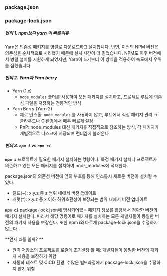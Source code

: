### package.json
### package-lock.json



##### 번외 1. npm보다 yarn 이 빠른이유
Yarn은 의존성 패키지를 병렬로 다운로드하고 설치합니다. 반면, 이전의 NPM 버전은 의존성을 순차적으로 처리했기 때문에 설치 시간이 더 길었습니다. NPM도 이후 버전에서 병렬 설치를 지원하게 되었지만, Yarn이 초기부터 이 방식을 적용하여 속도에서 우위를 점했습니다.

##### 번외 2. Yarn과 Yarn berry
- Yarn (1.x)
    - `node_modules` 폴더를 사용하여 모든 패키지를 설치하고, 프로젝트 루트에 의존성 파일을 저장하는 전통적인 방식
- Yarn Berry (Yarn 2)
    - 제로 인스톨: `node_modules` 를 사용하지 않고, 루트에서 직접 패키지 관리 → 클라우드나 CI환경에서 매우 빠르게 설정
    - PnP: node_modules 대신 패키지를 직접적으로 참조하는 방식, 각 패키지가 개별적으로 디스크에 저장되며 런터임에 불러온다

##### 번외 3. `npm i` vs `npm ci`
**`npm i`**
프로젝트에 필요한 패키지 설치하는 명령어다. 특정 패키지 설치나 프로젝트가 의존하고 있는 모든 패키지를 설치하여 node_modules에 적재한다.

package.json의 의존성 버전에 앞의 부호를 통해 인스톨시 새로운 버전이 설치될 수 있다.
- 틸드(~): x.y.z 중 z 범위 내에서 버전 업데이트
- 캐럿(^): x.y.z 중 x 이하 하위호환성이 보장되는 범위 내에서 버전 업데이트

**`npm ci`**
package-lock.json에 명시되어있는 패키지 정보를 활용해서 정확한 버전의 패키지 설치한다. 따라서 해당 명령어로 패키지를 설치하는 모든 개발자들이 동일한 버전의 패키지 사용을 보장한다.
또한 npm i와 다르게 package-lock.json을 수정하지 않는다. 

**언제 ci를 쓸까? **
- 원격 저장소의 프로젝트를 로컬에 초기설정 할 때: 개발자들이 동일한 버전의 패키지 사용을 보장하기 위함
- 자동화 테스트 및 CICD 환경: 수많은 빌드과정에서 package-lock.json을 수정하지 않기 위함